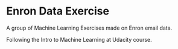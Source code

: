 Enron Data Exercise
==============

A group of Machine Learning Exercises made on Enron email data.

Following the Intro to Machine Learning at Udacity course.
